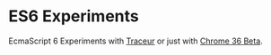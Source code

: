 ES6 Experiments
===============

EcmaScript 6 Experiments with [Traceur](https://github.com/google/traceur-compiler) or just with [Chrome 36 Beta](http://blog.chromium.org/2014/05/chrome-36-beta-elementanimate-html.html).
